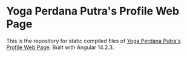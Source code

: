 # Yoga Perdana Putra's Profile Web Page

This is the repository for static compiled files of [Yoga Perdana Putra's Profile Web Page](https://yogaperdana.github.io). Built with Angular 14.2.3.
